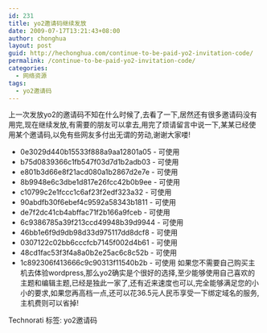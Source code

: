 ```yaml
---
id: 231
title: yo2邀请码继续发放
date: 2009-07-17T13:21:43+08:00
author: chonghua
layout: post
guid: http://hechonghua.com/continue-to-be-paid-yo2-invitation-code/
permalink: /continue-to-be-paid-yo2-invitation-code/
categories:
  - 网络资源
tags:
  - yo2邀请码
---
```

上一次发放yo2的邀请码不知在什么时候了,去看了一下,居然还有很多邀请码没有用完,现在继续发放,有需要的朋友可以拿去,用完了烦请留言中说一下,某某已经使用某个邀请码,以免有些网友多付出无谓的劳动,谢谢大家喽!

  * 0e3029d440b15533f888a9aa12801a05 - 可使用
  * b75d0839366c1fb547f03d7d1b2adb03 - 可使用
  * e801b3d66e8f21acd080a1b2867d2e7e - 可使用
  * 8b9948e6c3dbe1d817e26fcc42b0b9ee - 可使用
  * c10799c2e1fccc1c6af23f2edf323a32 - 可使用
  * 90abdfb30f6ebef4c9592a58343b1811 - 可使用
  * de7f2dc41cb4abffac71f2b166a9fceb - 可使用
  * 6c9386785a39f213ccd49948b39d9944 - 可使用
  * 46bb1e6f9d9db98d33d975117dd8dcf8 - 可使用
  * 0307122c02bb6cccfcb7145f002d4b61 - 可使用
  * 48cd1fac53f3f4a8a0b2e25ac6c8c52b - 可使用
  * 1c892306f413666c9c90313f11540b2b - 可使用
如果您不需要自己购买主机去体验wordpress,那么yo2确实是个很好的选择,至少能够使用自己喜欢的主题和编辑主题,已经是独此一家了,还有近来速度也可以,完全能够满足您的小小的要求,如果您再高档一点,还可以花36.5元人民币享受一下绑定域名的服务,主机费则可以省掉!

<div style="padding-bottom: 0px; margin: 0px; padding-left: 0px; padding-right: 0px; display: inline; float: none; padding-top: 0px" id="scid:0767317B-992E-4b12-91E0-4F059A8CECA8:60da61c6-21d8-42b6-ac72-5171bd1e6ef7" class="wlWriterEditableSmartContent">
  Technorati 标签: yo2邀请码
</div>
